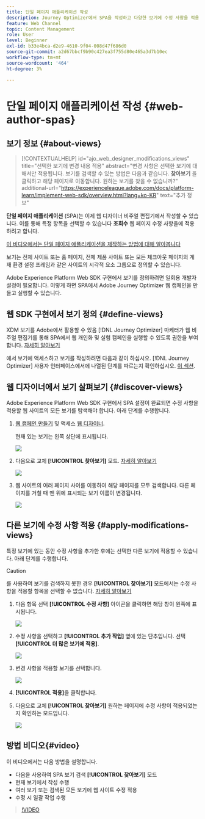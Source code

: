 ```yaml
---
title: 단일 페이지 애플리케이션 작성
description: Journey Optimizer에서 SPA을 작성하고 다양한 보기에 수정 사항을 적용하는 방법에 대해 알아봅니다
feature: Web Channel
topic: Content Management
role: User
level: Beginner
exl-id: b33e4bca-d2e9-4610-9f04-008d47f686d0
source-git-commit: a2d67bbcf9b90c427ea3f755d80e465a3d7b10ec
workflow-type: tm+mt
source-wordcount: '464'
ht-degree: 3%

---
```


# 단일 페이지 애플리케이션 작성 {#web-author-spas}

## 보기 정보 {#about-views}

>[!CONTEXTUALHELP]
>id="ajo_web_designer_modifications_views"
>title="선택한 보기에 변경 내용 적용"
>abstract="변경 사항은 선택한 보기에 대해서만 적용됩니다. 보기를 검색할 수 있는 방법은 다음과 같습니다. **찾아보기** 을 클릭하고 해당 페이지로 이동합니다. 원하는 보기를 찾을 수 없습니까?"
>additional-url="https://experienceleague.adobe.com/docs/platform-learn/implement-web-sdk/overview.html?lang=ko-KR" text="추가 정보"

**단일 페이지 애플리케이션** (SPA)는 이제 웹 디자이너 비주얼 편집기에서 작성할 수 있습니다. 이를 통해 특정 항목을 선택할 수 있습니다 **조회수** 웹 페이지 수정 사항을에 적용하려고 합니다.

[이 비디오에서는 단일 페이지 애플리케이션을 제작하는 방법에 대해 알아봅니다](#video)

보기는 전체 사이트 또는 홈 페이지, 전체 제품 사이트 또는 모든 체크아웃 페이지의 게재 환경 설정 프레임과 같은 사이트의 시각적 요소 그룹으로 정의할 수 있습니다.

Adobe Experience Platform Web SDK 구현에서 보기를 정의하려면 일회용 개발자 설정이 필요합니다. 이렇게 하면 SPA에서 Adobe Journey Optimizer 웹 캠페인을 만들고 실행할 수 있습니다.

## 웹 SDK 구현에서 보기 정의 {#define-views}

XDM 보기를 Adobe에서 활용할 수 있음 [!DNL Journey Optimizer] 마케터가 웹 비주얼 편집기를 통해 SPA에서 웹 개인화 및 실험 캠페인을 실행할 수 있도록 권한을 부여합니다. [자세히 알아보기](web-spa-implementation.md)

에서 보기에 액세스하고 보기를 작성하려면 다음과 같이 하십시오. [!DNL Journey Optimizer] 사용자 인터페이스에서에 나열된 단계를 따르는지 확인하십시오. [이 섹션](web-spa-implementation.md#implement-xdm-views).

## 웹 디자이너에서 보기 살펴보기 {#discover-views}

Adobe Experience Platform Web SDK 구현에서 SPA 설정이 완료되면 수정 사항을 적용할 웹 사이트의 모든 보기를 탐색해야 합니다. 아래 단계를 수행합니다.

1. [웹 캠페인 만들기](create-web.md) 및 액세스 [웹 디자이너](edit-web-content.md).

   현재 있는 보기는 왼쪽 상단에 표시됩니다.

   ![](assets/web-designer-view-home.png)

1. 다음으로 교체 **[!UICONTROL 찾아보기]** 모드. [자세히 알아보기](../web/edit-web-content.md#browse-mode)

   ![](assets/web-designer-view-browse.png)

1. 웹 사이트의 여러 페이지 사이를 이동하여 해당 페이지를 모두 검색합니다. 다른 페이지를 거칠 때 맨 위에 표시되는 보기 이름이 변경됩니다.

   ![](assets/web-designer-other-view.png)

## 다른 보기에 수정 사항 적용 {#apply-modifications-views}

특정 보기에 있는 동안 수정 사항을 추가한 후에는 선택한 다른 보기에 적용할 수 있습니다. 아래 단계를 수행합니다.

>[!CAUTION]
>
>를 사용하여 보기를 검색하지 못한 경우 **[!UICONTROL 찾아보기]** 모드에서는 수정 사항을 적용할 항목을 선택할 수 없습니다. [자세히 알아보기](#discover-views)

1. 다음 항목 선택 **[!UICONTROL 수정 사항]** 아이콘을 클릭하면 해당 창이 왼쪽에 표시됩니다.

   ![](assets/web-designer-view-modifications-pane.png)

1. 수정 사항을 선택하고 **[!UICONTROL 추가 작업]** 옆에 있는 단추입니다. 선택 **[!UICONTROL 더 많은 보기에 적용]**.

   ![](assets/web-designer-modifications-more-actions.png)

1. 변경 사항을 적용할 보기를 선택합니다.

   ![](assets/web-designer-modifications-apply-to.png)

1. **[!UICONTROL 적용]**&#x200B;을 클릭합니다.

1. 다음으로 교체 **[!UICONTROL 찾아보기]** 원하는 페이지에 수정 사항이 적용되었는지 확인하는 모드입니다.

   ![](assets/web-designer-modifications-applied-view.png)

## 방법 비디오{#video}

이 비디오에서는 다음 방법을 설명합니다.

* 다음을 사용하여 SPA 보기 검색 **[!UICONTROL 찾아보기]** 모드
* 현재 보기에서 작성 수행
* 여러 보기 또는 검색된 모든 보기에 웹 사이트 수정 적용
* 수정 시 일괄 작업 수행

>[!VIDEO](https://video.tv.adobe.com/v/3424536/?quality=12&learn=on)
